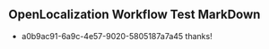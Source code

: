 ## OpenLocalization Workflow Test MarkDown
* a0b9ac91-6a9c-4e57-9020-5805187a7a45 thanks!

<!--HONumber=Aug16_HO4-->


